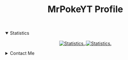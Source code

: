 <div>
    <p align="center">
    <h1 align="center">MrPokeYT Profile</h1>
    <br>
    </p>


</div>

<details style="cursor: pointer;" open>
    <summary>Statistics</summary>
    <p align=center>
        <a href="https://github.com/MrPokeYT">
            <img align="center"
                src="https://github-readme-stats.vercel.app/api?username=MrPokeYT&show_icons=true&include_all_commits=true&show_icons=true&title_color=fff&icon_color=f0f0f0&text_color=f0f0f0&bg_color=151b22&hide_border=true"
                alt="Statistics." />
            <img align="center"
                src="https://github-readme-stats.vercel.app/api/top-langs/?username=MrPokeYT&show_icons=true&show_icons=true&title_color=&icon_color=f0f0f0&text_color=f0f0f0&bg_color=151b22&hide_border=true"
                alt="Statistics." />
        </a>
    </p>
</details>


<details style="cursor: pointer;">
    <summary style="margin-bottom: 3px">Contact Me</summary>
    <img src="https://discord.com/assets/e05ead6e6ebc08df9291738d0aa6986d.png" width="19px " style="text-align:center"
        align="center">
    <a href="https://discord.com/users/591691338941202435">Discord: MrPokeYT#0000</a>
    <br>

</details>
</div>